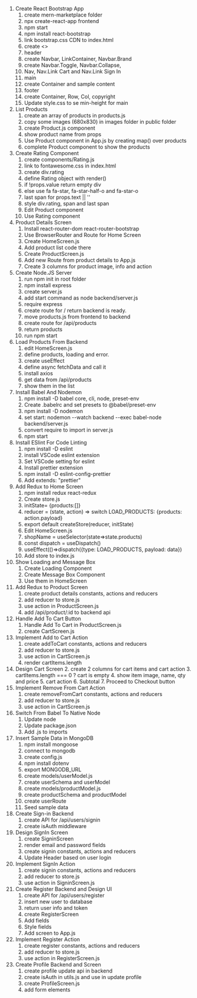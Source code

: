 1. Create React Bootstrap App
   1. create mern-marketplace folder
   2. npx create-react-app frontend
   3. npm start
   4. npm install react-bootstrap
   5. link bootstrap.css CDN to index.html
   6. create <>
   7. header
   8. create Navbar, LinkContainer, Navbar.Brand
   9. create Navbar.Toggle, Navbar.Collapse,
   10. Nav, Nav.Link Cart and Nav.Link Sign In
   11. main
   12. create Container and sample content
   13. footer
   14. create Container, Row, Col, copyright
   15. Update style.css to se min-height for main
2. List Products
   1. create an array of products in products.js
   2. copy some images (680x830) in images folder in public folder
   3. create Product.js component
   4. show product name from props
   5. Use Product component in App.js by creating map() over products
   6. complete Product component to show the products
3. Create Rating Component
   1. create components/Rating.js
   2. link to fontawesome.css in index.html
   3. create div.rating
   4. define Rating object with render()
   5. if !props.value return empty div
   6. else use fa fa-star, fa-star-half-o and fa-star-o
   7. last span for props.text || ''
   8. style div.rating, span and last span
   9. Edit Product component
   10. Use Rating component
4. Product Details Screen
   1. Install react-router-dom react-router-bootstrap
   2. Use BrowserRouter and Route for Home Screen
   3. Create HomeScreen.js
   4. Add product list code there
   5. Create ProductScreen.js
   6. Add new Route from product details to App.js
   7. Create 3 columns for product image, info and action
5. Create Node.JS Server
   1. run npm init in root folder
   2. npm install express
   3. create server.js
   4. add start command as node backend/server.js
   5. require express
   6. create route for / return backend is ready.
   7. move products.js from frontend to backend
   8. create route for /api/products
   9. return products
   10. run npm start
6. Load Products From Backend
   1. edit HomeScreen.js
   2. define products, loading and error.
   3. create useEffect
   4. define async fetchData and call it
   5. install axios
   6. get data from /api/products
   7. show them in the list
7. Install Babel And Nodemon
   1. npm install -D babel core, cli, node, preset-env
   2. Create .babelrc and set presets to @babel/preset-env
   3. npm install -D nodemon
   4. set start: nodemon --watch backend --exec babel-node backend/server.js
   5. convert require to import in server.js
   6. npm start
8. Install ESlint For Code Linting
   1. npm install -D eslint
   2. install VSCode eslint extension
   3. Set VSCode setting for eslint
   4. Install prettier extension
   5. npm install -D eslint-config-prettier
   6. Add extends: "prettier"
9. Add Redux to Home Screen
   1. npm install redux react-redux
   2. Create store.js
   3. initState= {products:[]}
   4. reducer = (state, action) => switch LOAD_PRODUCTS: {products: action.payload}
   5. export default createStore(reducer, initState)
   6. Edit HomeScreen.js
   7. shopName = useSelector(state=>state.products)
   8. const dispatch = useDispatch()
   9. useEffect(()=>dispatch({type: LOAD_PRODUCTS, payload: data})
   10. Add store to index.js
10. Show Loading and Message Box
    1. Create Loading Component
    2. Create Message Box Component
    3. Use them in HomeScreen
11. Add Redux to Product Screen
    1. create product details constants, actions and reducers
    2. add reducer to store.js
    3. use action in ProductScreen.js
    4. add /api/product/:id to backend api
12. Handle Add To Cart Button
    1. Handle Add To Cart in ProductScreen.js
    2. create CartScreen.js
13. Implement Add to Cart Action
    1. create addToCart constants, actions and reducers
    2. add reducer to store.js
    3. use action in CartScreen.js
    4. render cartItems.length
14. Design Cart Screen 2. create 2 columns for cart items and cart action 3. cartItems.length === 0 ? cart is empty 4. show item image, name, qty and price 5. cart action 6. Subtotal 7. Proceed to Checkout button
15. Implement Remove From Cart Action
    1. create removeFromCart constants, actions and reducers
    2. add reducer to store.js
    3. use action in CartScreen.js
16. Switch From Babel To Native Node
    1. Update node
    2. Update package.json
    3. Add .js to imports
17. Insert Sample Data in MongoDB
    1. npm install mongoose
    2. connect to mongodb
    3. create config.js
    4. npm install dotenv
    5. export MONGODB_URL
    6. create models/userModel.js
    7. create userSchema and userModel
    8. create models/productModel.js
    9. create productSchema and productModel
    10. create userRoute
    11. Seed sample data
18. Create Sign-in Backend
    1. create API for /api/users/signin
    2. create isAuth middleware
19. Design SignIn Screen
    1. create SigninScreen
    2. render email and password fields
    3. create signin constants, actions and reducers
    4. Update Header based on user login
20. Implement SignIn Action
    1. create signin constants, actions and reducers
    2. add reducer to store.js
    3. use action in SigninScreen.js
21. Create Register Backend and Design UI
    1. create API for /api/users/register
    2. insert new user to database
    3. return user info and token
    4. create RegisterScreen
    5. Add fields
    6. Style fields
    7. Add screen to App.js
22. Implement Register Action
    1. create register constants, actions and reducers
    2. add reducer to store.js
    3. use action in RegisterScreen.js
23. Create Profile Backend and Screen
    1. create profile update api in backend
    2. create isAuth in utils.js and use in update profile
    3. create ProfileScreen.js
    4. add form elements
